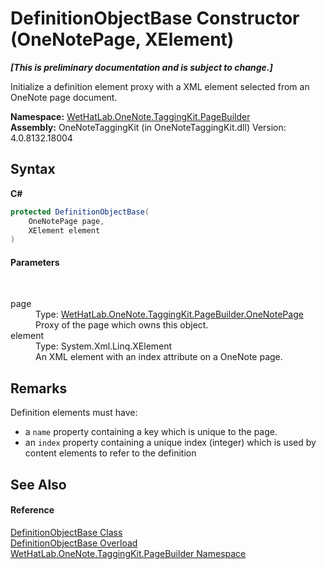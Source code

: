 # DefinitionObjectBase Constructor (OneNotePage, XElement)
 _**\[This is preliminary documentation and is subject to change.\]**_

Initialize a definition element proxy with a XML element selected from an OneNote page document.

**Namespace:**&nbsp;<a href="56352230-71f2-f4b7-63a8-983965663af5">WetHatLab.OneNote.TaggingKit.PageBuilder</a><br />**Assembly:**&nbsp;OneNoteTaggingKit (in OneNoteTaggingKit.dll) Version: 4.0.8132.18004

## Syntax

**C#**<br />
``` C#
protected DefinitionObjectBase(
	OneNotePage page,
	XElement element
)
```


#### Parameters
&nbsp;<dl><dt>page</dt><dd>Type: <a href="6754c7d7-0598-ae1f-ff8c-6808b714b0ab">WetHatLab.OneNote.TaggingKit.PageBuilder.OneNotePage</a><br />Proxy of the page which owns this object.</dd><dt>element</dt><dd>Type: System.Xml.Linq.XElement<br />An XML element with an index attribute on a OneNote page.</dd></dl>

## Remarks
Definition elements must have:
&nbsp;<ul><li>a `name` property containing a key which is unique to the page.</li><li>an `index` property containing a unique index (integer) which is used by content elements to refer to the definition</li></ul>

## See Also


#### Reference
<a href="01a6f6f8-9cda-e956-272e-3b49a8fafa46">DefinitionObjectBase Class</a><br /><a href="dd6e01b5-6302-8cee-8091-4b564b514ddb">DefinitionObjectBase Overload</a><br /><a href="56352230-71f2-f4b7-63a8-983965663af5">WetHatLab.OneNote.TaggingKit.PageBuilder Namespace</a><br />